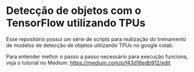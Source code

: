 # Detecção de objetos com o TensorFlow utilizando TPUs
Esse repositório possui um série de scripts para realização do treinamento de modelos de detecção de objetos utilizando TPUs no google colab. 

Para entender melhor o passo a passo necessário para execução funciona, veja o tutorial no Medium: https://medium.com/p/f43d16edb912/edit.
